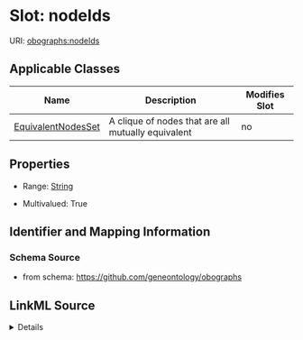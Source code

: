 # Slot: nodeIds

URI: [obographs:nodeIds](https://github.com/geneontology/obographs/nodeIds)



<!-- no inheritance hierarchy -->




## Applicable Classes

| Name | Description | Modifies Slot |
| --- | --- | --- |
[EquivalentNodesSet](EquivalentNodesSet.md) | A clique of nodes that are all mutually equivalent |  no  |







## Properties

* Range: [String](String.md)

* Multivalued: True





## Identifier and Mapping Information







### Schema Source


* from schema: https://github.com/geneontology/obographs




## LinkML Source

<details>
```yaml
name: nodeIds
from_schema: https://github.com/geneontology/obographs
rank: 1000
multivalued: true
alias: nodeIds
domain_of:
- EquivalentNodesSet
range: string

```
</details>